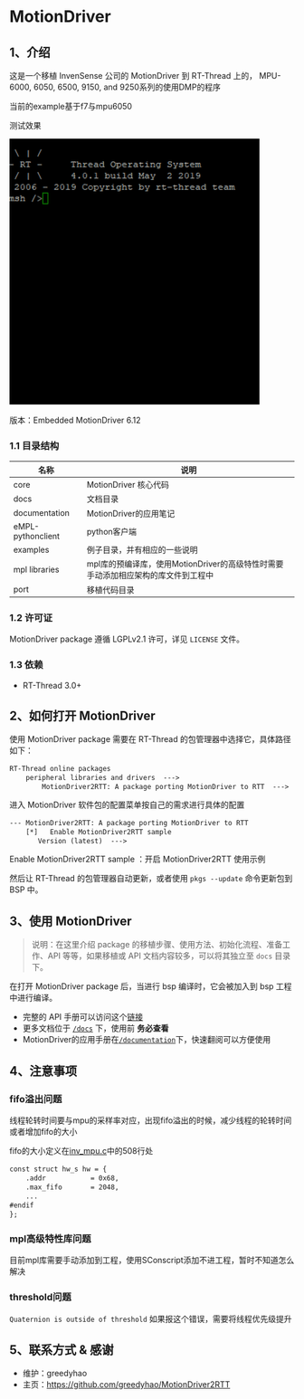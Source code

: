 # MotionDriver

## 1、介绍

这是一个移植 InvenSense 公司的 MotionDriver 到 RT-Thread 上的， MPU-6000, 6050, 6500, 9150, and 9250系列的使用DMP的程序

当前的example基于f7与mpu6050

测试效果

![](/docs/figures/motion_driver_test.gif)

版本：Embedded MotionDriver 6.12

### 1.1 目录结构

| 名称 | 说明 |
| ---- | ---- |
| core | MotionDriver 核心代码 |
| docs  | 文档目录 |
| documentation | MotionDriver的应用笔记 |
| eMPL-pythonclient | python客户端 |
| examples | 例子目录，并有相应的一些说明 |
| mpl libraries | mpl库的预编译库，使用MotionDriver的高级特性时需要手动添加相应架构的库文件到工程中|
| port | 移植代码目录 |

### 1.2 许可证

MotionDriver package 遵循 LGPLv2.1 许可，详见 `LICENSE` 文件。

### 1.3 依赖

- RT-Thread 3.0+

## 2、如何打开 MotionDriver

使用 MotionDriver package 需要在 RT-Thread 的包管理器中选择它，具体路径如下：

```
RT-Thread online packages
    peripheral libraries and drivers  --->
        MotionDriver2RTT: A package porting MotionDriver to RTT  --->
```

进入 MotionDriver 软件包的配置菜单按自己的需求进行具体的配置

    --- MotionDriver2RTT: A package porting MotionDriver to RTT                           
        [*]   Enable MotionDriver2RTT sample
           Version (latest)  --->
Enable MotionDriver2RTT sample ：开启 MotionDriver2RTT 使用示例

然后让 RT-Thread 的包管理器自动更新，或者使用 `pkgs --update` 命令更新包到 BSP 中。

## 3、使用 MotionDriver

> 说明：在这里介绍 package 的移植步骤、使用方法、初始化流程、准备工作、API 等等，如果移植或 API 文档内容较多，可以将其独立至 `docs` 目录下。

在打开 MotionDriver package 后，当进行 bsp 编译时，它会被加入到 bsp 工程中进行编译。

* 完整的 API 手册可以访问这个[链接](docs/api.md)
* 更多文档位于 [`/docs`](/docs) 下，使用前 **务必查看**
* MotionDriver的应用手册在[`/documentation`](/documentation)下，快速翻阅可以方便使用

## 4、注意事项

### fifo溢出问题

线程轮转时间要与mpu的采样率对应，出现fifo溢出的时候，减少线程的轮转时间或者增加fifo的大小

fifo的大小定义在[inv_mpu.c](motion_driver\core\driver\eMPL\inv_mpu.c)中的508行处

```
const struct hw_s hw = {
    .addr           = 0x68,
    .max_fifo       = 2048,
    ...
#endif
};
```

### mpl高级特性库问题

目前mpl库需要手动添加到工程，使用SConscript添加不进工程，暂时不知道怎么解决

### threshold问题
`Quaternion is outside of threshold` 如果报这个错误，需要将线程优先级提升

## 5、联系方式 & 感谢

* 维护：greedyhao
* 主页：https://github.com/greedyhao/MotionDriver2RTT
